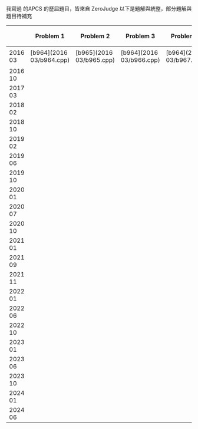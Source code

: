 我寫過 的APCS 的歷屆題目，皆來自 ZeroJudge
以下是題解與統整，部分題解與題目待補充

|         |  Problem 1          | Problem 2              | Problem 3              | Problem 4              | 題解  |
|---------|------------------------|------------------------|------------------------|------------------------|-----|
| 2016 03 |  [b964](2016 03/b964.cpp) |  [b965](2016 03/b965.cpp) |  [b964](2016 03/b966.cpp) |  [b964](2016 03/b967.cpp) |  待補 |
| 2016 10 |                        |                        |                        |                        |     |
| 2017 03 |                        |                        |                        |                        |     |
| 2018 02 |                        |                        |                        |                        |     |
| 2018 10 |                        |                        |                        |                        |     |
| 2019 02 |                        |                        |                        |                        |     |
| 2019 06 |                        |                        |                        |                        |     |
| 2019 10 |                        |                        |                        |                        |     |
| 2020 01 |                        |                        |                        |                        |     |
| 2020 07 |                        |                        |                        |                        |     |
| 2020 10 |                        |                        |                        |                        |     |
| 2021 01 |                        |                        |                        |                        |     |
| 2021 09 |                        |                        |                        |                        |     |
| 2021 11 |                        |                        |                        |                        |     |
| 2022 01 |                        |                        |                        |                        |     |
| 2022 06 |                        |                        |                        |                        |     |
| 2022 10 |                        |                        |                        |                        |     |
| 2023 01 |                        |                        |                        |                        |     |
| 2023 06 |                        |                        |                        |                        |     |
| 2023 10 |                        |                        |                        |                        |     |
| 2024 01 |                        |                        |                        |                        |     |
| 2024 06 |                        |                        |                        |                        |     |
